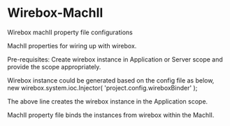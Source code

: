 # Wirebox-MachII
Wirebox machII property file configurations

MachII properties for wiring up with wirebox. 

Pre-requisites:
Create wirebox instance in Application or Server scope and provide the scope 
appropriately. 

Wirebox instance could be generated based on the config file as below, 
new wirebox.system.ioc.Injector( 'project.config.wireboxBinder' );

The above line creates the wirebox instance in the Application scope.

MachII property file binds the instances from wirebox within the MachII.